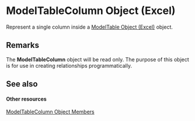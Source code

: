 
# ModelTableColumn Object (Excel)

Represent a single column inside a [ModelTable Object (Excel)](c853beb6-f2e7-dda0-b33a-8110a6c23de8.md) object.


## Remarks

The  **ModelTableColumn** object will be read only. The purpose of this object is for use in creating relationships programmatically.


## See also


#### Other resources


[ModelTableColumn Object Members](1948ab46-c2fb-e9af-11fa-bb9877ffa687.md)
